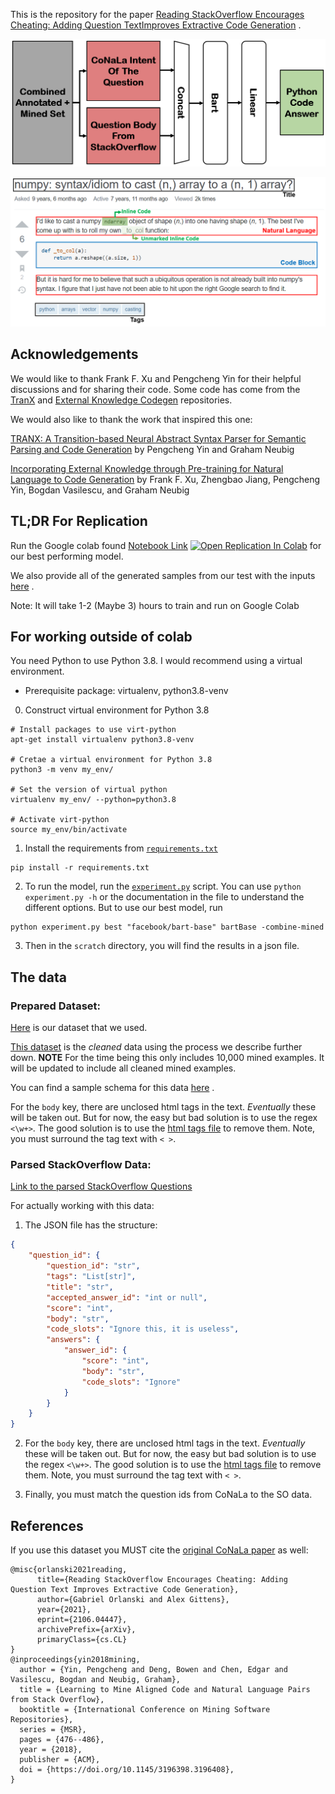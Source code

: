 This is the repository for the
paper [Reading StackOverflow Encourages Cheating: Adding Question TextImproves Extractive Code Generation](https://arxiv.org/abs/2106.04447)
.

![Our Approach](https://github.com/gabeorlanski/stackoverflow-encourages-cheating/blob/main/data/approach_figure.PNG)

![Labeled Example](https://github.com/gabeorlanski/stackoverflow-encourages-cheating/blob/main/data/labeled_example.PNG)

## Acknowledgements

We would like to thank Frank F. Xu and Pengcheng Yin for their helpful discussions and for sharing
their code. Some code has come from the [TranX](https://github.com/pcyin/tranx)
and [External Knowledge Codegen](https://github.com/neulab/external-knowledge-codegen) repositories.

We would also like to thank the work that inspired this one:

[TRANX: A Transition-based Neural Abstract Syntax Parser for Semantic Parsing and Code Generation](https://www.aclweb.org/anthology/D18-2002/)
by Pengcheng Yin and Graham Neubig

[Incorporating External Knowledge through Pre-training for Natural Language to Code Generation](https://www.aclweb.org/anthology/2020.acl-main.538/)
by Frank F. Xu, Zhengbao Jiang, Pengcheng Yin, Bogdan Vasilescu, and Graham Neubig


## TL;DR For Replication

Run the Google colab
found [Notebook Link](https://github.com/gabeorlanski/stackoverflow-encourages-cheating/blob/main/BART_CG_Experiments.ipynb) [![Open Replication In Colab](https://colab.research.google.com/assets/colab-badge.svg)](https://colab.research.google.com/github/gabeorlanski/stackoverflow-encourages-cheating/blob/main/BART_CG_Experiments.ipynb)
for our best performing model.

We also provide all of the generated samples from our test with the
inputs [here](https://github.com/gabeorlanski/stackoverflow-encourages-cheating/blob/main/data/generated.txt)
.

Note: It will take 1-2 (Maybe 3) hours to train and run on Google Colab

## For working outside of colab

You need Python to use Python 3.8. I would recommend using a virtual environment.

* Prerequisite package: virtualenv, python3.8-venv

0. Construct virtual environment for Python 3.8
```shell script
# Install packages to use virt-python
apt-get install virtualenv python3.8-venv

# Cretae a virtual environment for Python 3.8
python3 -m venv my_env/

# Set the version of virtual python
virtualenv my_env/ --python=python3.8

# Activate virt-python
source my_env/bin/activate
```

1. Install the requirements
   from [`requirements.txt`](https://github.com/gabeorlanski/stackoverflow-encourages-cheating/blob/main/requirements.txt)

```shell script
pip install -r requirements.txt
```

2. To run the model, run
   the [`experiment.py`](https://github.com/gabeorlanski/stackoverflow-encourages-cheating/blob/main/experiment.py)
   script. You can use `python experiment.py -h` or the documentation in the file to understand the
   different options. But to use our best model, run

```shell script
python experiment.py best "facebook/bart-base" bartBase -combine-mined
```

3. Then in the `scratch` directory, you will find the results in a json file.

## The data

### Prepared Dataset:

[Here](https://www.dropbox.com/s/xv3zcutli07w37w/base_dataset.zip?dl=0) is our dataset that we used.

[This dataset](https://www.dropbox.com/s/glioprd0aly4381/cleaned_so_dataset.rar?dl=0) is the _cleaned_ data using the process we describe further down. **NOTE** For the time being this only includes 10,000 mined examples. It will be updated to include all cleaned mined examples.

You can find a sample schema for this
data [here](https://github.com/gabeorlanski/stackoverflow-encourages-cheating/blob/main/data/base_dataset_sample.json)
.

For the `body` key, there are unclosed html tags in the text. *Eventually* these will be taken out.
But for now, the easy but bad solution is to use the regex `<\w+>`. The good solution is to use
the [html tags file](https://github.com/gabeorlanski/stackoverflow-encourages-cheating/blob/main/data/html_tags.txt)
to remove them. Note, you must surround the tag text with `< >`.

### Parsed StackOverflow Data:

[Link to the parsed StackOverflow Questions](https://www.dropbox.com/s/glioprd0aly4381/cleaned_so_dataset.rar?dl=0)

For actually working with this data:

1. The JSON file has the structure:

```json
{
    "question_id": {
        "question_id": "str",
        "tags": "List[str]",
        "title": "str",
        "accepted_answer_id": "int or null",
        "score": "int",
        "body": "str",
        "code_slots": "Ignore this, it is useless",
        "answers": {
            "answer_id": {
                "score": "int",
                "body": "str",
                "code_slots": "Ignore"
            }
        }
    }
}
``` 

2. For the `body` key, there are unclosed html tags in the text. *Eventually* these will be taken
   out. But for now, the easy but bad solution is to use the regex `<\w+>`. The good solution is to
   use
   the [html tags file](https://github.com/gabeorlanski/stackoverflow-encourages-cheating/blob/main/data/html_tags.txt)
   to remove them. Note, you must surround the tag text with `< >`.

3. Finally, you must match the question ids from CoNaLa to the SO data.

## References

If you use this dataset you MUST cite the [original CoNaLa paper](https://conala-corpus.github.io/) as well:

```
@misc{orlanski2021reading,
      title={Reading StackOverflow Encourages Cheating: Adding Question Text Improves Extractive Code Generation}, 
      author={Gabriel Orlanski and Alex Gittens},
      year={2021},
      eprint={2106.04447},
      archivePrefix={arXiv},
      primaryClass={cs.CL}
}
@inproceedings{yin2018mining,
  author = {Yin, Pengcheng and Deng, Bowen and Chen, Edgar and Vasilescu, Bogdan and Neubig, Graham},
  title = {Learning to Mine Aligned Code and Natural Language Pairs from Stack Overflow},
  booktitle = {International Conference on Mining Software Repositories},
  series = {MSR},
  pages = {476--486},
  year = {2018},
  publisher = {ACM},
  doi = {https://doi.org/10.1145/3196398.3196408},
}
```
